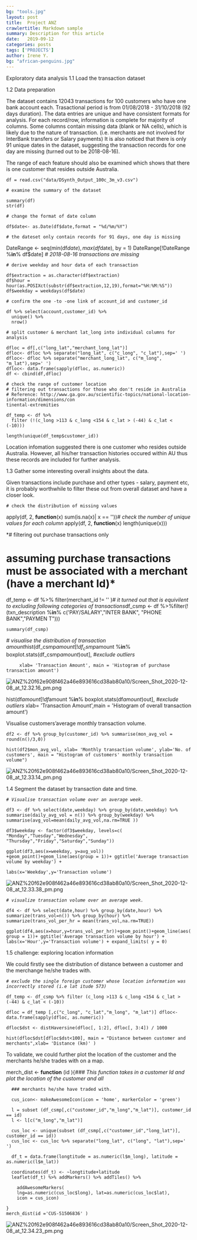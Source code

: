 ```yaml
---
bg: "tools.jpg"
layout: post
title:  Project ANZ
crawlertitle: Markdown sample
summary: Description for this article
date:   2019-09-12
categories: posts
tags: ['PROJECTS']
author: Irene Y.
bg: "african-penguins.jpg"
---
```



Exploratory data analysis
1.1 Load the transaction dataset

1.2 Data preparation

The dataset contains 12043 transactions for 100 customers who have one bank account each. Trasactional period is from 01/08/2018 - 31/10/2018 (92 days duration). The data entries are unique and have consistent formats for analysis. For each record/row, information is complete for majority of columns. Some columns contain missing data (blank or NA cells), which is likely due to the nature of transaction. (i.e. merchants are not involved for InterBank transfers or Salary payments) It is also noticed that there is only 91 unique dates in the dataset, suggesting the transaction records for one day are missing (turned out to be 2018-08-16).

The range of each feature should also be examined which shows that there is one customer that resides outside Australia.

`df = read.csv("data/DSynth_Output_100c_3m_v3.csv")`

```
# examine the summary of the dataset

```

```
summary(df)
str(df)

```

```
# change the format of date column

```

```
df$date<- as.Date(df$date,format = "%d/%m/%Y")

```

```
# the dateset only contain records for 91 days, one day is missing

```

DateRange <- seq(min(df$date), max(df$date), by = 1)
DateRange[!DateRange %**in**% df$date] *# 2018-08-16 transactions are missing*

```
# derive weekday and hour data of each transaction

```

```
df$extraction = as.character(df$extraction)
df$hour = hour(as.POSIXct(substr(df$extraction,12,19),format="%H:%M:%S"))
df$weekday = weekdays(df$date)

```

```
# confirm the one -to -one link of account_id and customer_id

```

```
df %>% select(account,customer_id) %>%
  unique() %>%
  nrow()

```

```
# split customer & merchant lat_long into individual columns for analysis

```

```
dfloc = df[,c("long_lat","merchant_long_lat")]
dfloc<- dfloc %>% separate("long_lat", c("c_long", "c_lat"),sep=' ')
dfloc<- dfloc %>% separate("merchant_long_lat", c("m_long", "m_lat"),sep=' ')
dfloc<- data.frame(sapply(dfloc, as.numeric))
df <- cbind(df,dfloc)

```

```
# check the range of customer location
# filtering out transactions for those who don't reside in Australia
# Reference: http://www.ga.gov.au/scientific-topics/national-location-information/dimensions/con
tinental-extremities

```

```
df_temp <- df %>%
  filter (!(c_long >113 & c_long <154 & c_lat > (-44) & c_lat < (-10)))

```

```
length(unique(df_temp$customer_id))

```

Location infomation suggested there is one customer who resides outside Australia. However, all his/her transaction histories occured within AU thus these records are included for further analysis.

1.3 Gather some interesting overall insights about the data.

Given transactions include purchase and other types - salary, payment etc, it is probably worthwhile to filter these out from overall dataset and have a closer look.

```
# check the distribution of missing values

```

apply(df, 2, **function**(x) sum(is.na(x)| x == ''))*# check the number of unique values for each column*
apply(df, 2, **function**(x) length(unique(x)))

*# filtering out purchase transactions only
# assuming purchase transactions must be associated with a merchant (have a merchant Id)*
df_temp <- df %>% filter(merchant_id != '' )*# it turned out that is equivilent to excluding following categories of transactions*df_csmp <- df %>%filter(!(txn_description %**in**% c('PAY/SALARY',"INTER BANK", "PHONE BANK","PAYMEN
T")))

```
summary(df_csmp)

```

*# visualise the distribution of transaction amount*hist(df_csmp$amount[!df_csmp$amount %**in**% boxplot.stats(df_csmp$amount)$out], *#exclude outliers*

```
     xlab= 'Transaction Amount', main = 'Histogram of purchase transaction amount')

```

![ANZ%20f62e908f462a46e893616cd38ab80a10/Screen_Shot_2020-12-08_at_12.32.16_pm.png](ANZ%20f62e908f462a46e893616cd38ab80a10/Screen_Shot_2020-12-08_at_12.32.16_pm.png)

hist(df$amount[!df$amount %**in**% boxplot.stats(df$amount)$out], *#exclude outliers*
xlab= 'Transaction Amount',main = 'Histogram of overall transaction amount')

Visualise customers’average monthly transaction volume.

`df2 <- df %>%
  group_by(customer_id) %>%
  summarise(mon_avg_vol = round(n()/3,0))`

`hist(df2$mon_avg_vol,
     xlab= 'Monthly transaction volume', ylab='No. of customers', main = "Histogram of customers' monthly transaction volume")`

![ANZ%20f62e908f462a46e893616cd38ab80a10/Screen_Shot_2020-12-08_at_12.33.14_pm.png](ANZ%20f62e908f462a46e893616cd38ab80a10/Screen_Shot_2020-12-08_at_12.33.14_pm.png)

1.4 Segment the dataset by transaction date and time.

*`# Visualise transaction volume over an average week.`*

`df3 <- df %>%
  select(date,weekday) %>%
  group_by(date,weekday) %>%
  summarise(daily_avg_vol = n()) %>%
  group_by(weekday) %>%
  summarise(avg_vol=mean(daily_avg_vol,na.rm=TRUE ))`

`df3$weekday <- factor(df3$weekday, levels=c( "Monday","Tuesday","Wednesday",
                                  "Thursday","Friday","Saturday","Sunday"))`

`ggplot(df3,aes(x=weekday, y=avg_vol)) +geom_point()+geom_line(aes(group = 1))+
     ggtitle('Average transaction volume by weekday') +`

  `labs(x='Weekday',y='Transaction volume')`

![ANZ%20f62e908f462a46e893616cd38ab80a10/Screen_Shot_2020-12-08_at_12.33.38_pm.png](ANZ%20f62e908f462a46e893616cd38ab80a10/Screen_Shot_2020-12-08_at_12.33.38_pm.png)

*`# visualize transaction volume over an average week.`*

`df4 <- df %>%
  select(date,hour) %>%
  group_by(date,hour) %>%
  summarize(trans_vol=n()) %>%
  group_by(hour) %>%
  summarize(trans_vol_per_hr = mean(trans_vol,na.rm=TRUE))`

 `ggplot(df4,aes(x=hour,y=trans_vol_per_hr))+geom_point()+geom_line(aes(group = 1))+
  ggtitle('Average transaction volume by hour') +
  labs(x='Hour',y='Transaction volume') + expand_limits( y = 0)`

1.5 challenge: exploring location information

We could firstly see the distribution of distance between a customer and the merchange he/she trades with.

*`# exclude the single foreign customer whose location information was incorrectly stored (i.e lat
itude 573)`*

`df_temp <- df_csmp %>%
  filter (c_long >113 & c_long <154 & c_lat > (-44) & c_lat < (-10))`

`dfloc = df_temp [,c("c_long", "c_lat","m_long", "m_lat")]
dfloc<- data.frame(sapply(dfloc, as.numeric))`

`dfloc$dst <- distHaversine(dfloc[, 1:2], dfloc[, 3:4]) / 1000`

`hist(dfloc$dst[dfloc$dst<100], main = "Distance between customer and merchants",xlab= 'Distance
 (km)' )`

To validate, we could further plot the location of the customer and the merchants he/she trades with on a map.

merch_dist <- **function** (id ){*### This function takes in a customer Id and plot the location of the customer and all*

```
  ### merchants he/she have traded with.

```

```
  cus_icon<- makeAwesomeIcon(icon = 'home', markerColor = 'green')

```

```
  l = subset (df_csmp[,c("customer_id","m_long","m_lat")], customer_id == id)
  l <- l[c("m_long","m_lat")]

```

```
  cus_loc <- unique(subset (df_csmp[,c("customer_id","long_lat")], customer_id == id))
  cus_loc <- cus_loc %>% separate("long_lat", c("long", "lat"),sep=' ')

```

```
  df_t = data.frame(longtitude = as.numeric(l$m_long), latitude = as.numeric(l$m_lat))

```

```
  coordinates(df_t) <- ~longtitude+latitude
  leaflet(df_t) %>% addMarkers() %>% addTiles() %>%

```

```
    addAwesomeMarkers(
    lng=as.numeric(cus_loc$long), lat=as.numeric(cus_loc$lat),
    icon = cus_icon)

```

```
}
merch_dist(id ='CUS-51506836' )

```

![ANZ%20f62e908f462a46e893616cd38ab80a10/Screen_Shot_2020-12-08_at_12.34.23_pm.png](ANZ%20f62e908f462a46e893616cd38ab80a10/Screen_Shot_2020-12-08_at_12.34.23_pm.png)